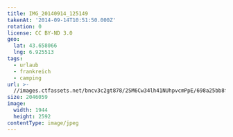 ```yaml
---
title: IMG_20140914_125149
takenAt: '2014-09-14T10:51:50.000Z'
rotation: 0
license: CC BY-ND 3.0
geo:
  lat: 43.658066
  lng: 6.925513
tags:
  - urlaub
  - frankreich
  - camping
url: >-
  //images.ctfassets.net/bncv3c2gt878/2SM6Cw34lh41NUhpvcmPpE/698a25bb8fd8c874a0111080f12a13d6/img_20140914_125149_28278650006_o
size: 2046059
image:
  width: 1944
  height: 2592
contentType: image/jpeg
---
```


